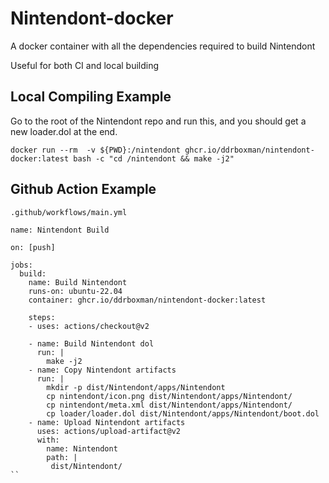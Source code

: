 # Nintendont-docker

A docker container with all the dependencies required to build Nintendont

Useful for both CI and local building



## Local Compiling Example

Go to the root of the Nintendont repo and run this, and you should get a new loader.dol at the end.

```
docker run --rm  -v ${PWD}:/nintendont ghcr.io/ddrboxman/nintendont-docker:latest bash -c "cd /nintendont && make -j2"
```

## Github Action Example

`.github/workflows/main.yml`

```
name: Nintendont Build

on: [push]

jobs:
  build:
    name: Build Nintendont
    runs-on: ubuntu-22.04
    container: ghcr.io/ddrboxman/nintendont-docker:latest

    steps:
    - uses: actions/checkout@v2

    - name: Build Nintendont dol
      run: |
        make -j2
    - name: Copy Nintendont artifacts
      run: | 
        mkdir -p dist/Nintendont/apps/Nintendont
        cp nintendont/icon.png dist/Nintendont/apps/Nintendont/
        cp nintendont/meta.xml dist/Nintendont/apps/Nintendont/
        cp loader/loader.dol dist/Nintendont/apps/Nintendont/boot.dol
    - name: Upload Nintendont artifacts
      uses: actions/upload-artifact@v2
      with: 
        name: Nintendont
        path: |
         dist/Nintendont/
``
